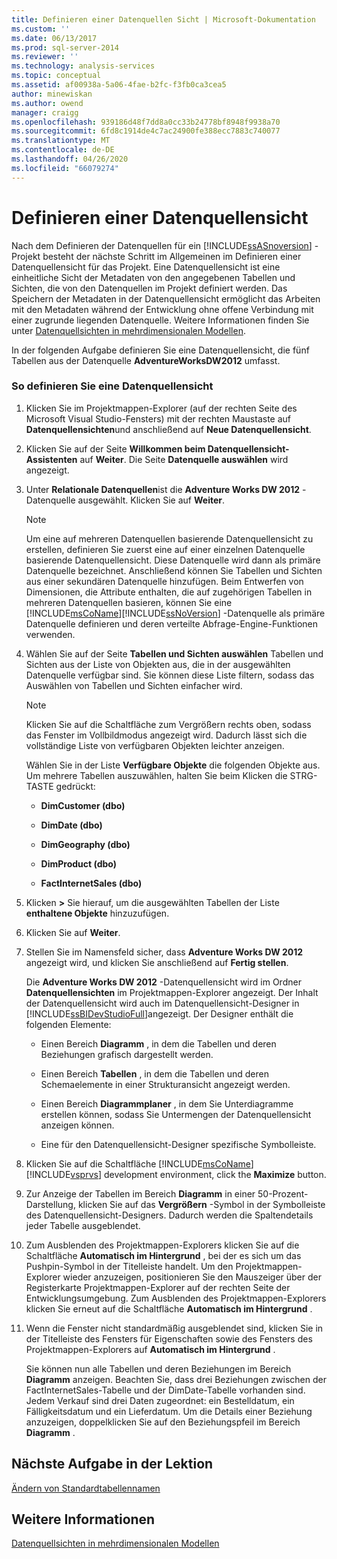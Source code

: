 ```yaml
---
title: Definieren einer Datenquellen Sicht | Microsoft-Dokumentation
ms.custom: ''
ms.date: 06/13/2017
ms.prod: sql-server-2014
ms.reviewer: ''
ms.technology: analysis-services
ms.topic: conceptual
ms.assetid: af00938a-5a06-4fae-b2fc-f3fb0ca3cea5
author: minewiskan
ms.author: owend
manager: craigg
ms.openlocfilehash: 939186d48f7dd8a0cc33b24778bf8948f9938a70
ms.sourcegitcommit: 6fd8c1914de4c7ac24900fe388ecc7883c740077
ms.translationtype: MT
ms.contentlocale: de-DE
ms.lasthandoff: 04/26/2020
ms.locfileid: "66079274"
---
```

# <a name="defining-a-data-source-view"></a>Definieren einer Datenquellensicht
  Nach dem Definieren der Datenquellen für ein [!INCLUDE[ssASnoversion](../includes/ssasnoversion-md.md)] -Projekt besteht der nächste Schritt im Allgemeinen im Definieren einer Datenquellensicht für das Projekt. Eine Datenquellensicht ist eine einheitliche Sicht der Metadaten von den angegebenen Tabellen und Sichten, die von den Datenquellen im Projekt definiert werden. Das Speichern der Metadaten in der Datenquellensicht ermöglicht das Arbeiten mit den Metadaten während der Entwicklung ohne offene Verbindung mit einer zugrunde liegenden Datenquelle. Weitere Informationen finden Sie unter [Datenquellsichten in mehrdimensionalen Modellen](multidimensional-models/data-source-views-in-multidimensional-models.md).  
  
 In der folgenden Aufgabe definieren Sie eine Datenquellensicht, die fünf Tabellen aus der Datenquelle **AdventureWorksDW2012** umfasst.  
  
### <a name="to-define-a-new-data-source-view"></a>So definieren Sie eine Datenquellensicht  
  
1.  Klicken Sie im Projektmappen-Explorer (auf der rechten Seite des Microsoft Visual Studio-Fensters) mit der rechten Maustaste auf **Datenquellensichten**und anschließend auf **Neue Datenquellensicht**.  
  
2.  Klicken Sie auf der Seite **Willkommen beim Datenquellensicht-Assistenten** auf **Weiter**. Die Seite **Datenquelle auswählen** wird angezeigt.  
  
3.  Unter **Relationale Datenquellen**ist die **Adventure Works DW 2012** -Datenquelle ausgewählt. Klicken Sie auf **Weiter**.  
  
    > [!NOTE]  
    >  Um eine auf mehreren Datenquellen basierende Datenquellensicht zu erstellen, definieren Sie zuerst eine auf einer einzelnen Datenquelle basierende Datenquellensicht. Diese Datenquelle wird dann als primäre Datenquelle bezeichnet. Anschließend können Sie Tabellen und Sichten aus einer sekundären Datenquelle hinzufügen. Beim Entwerfen von Dimensionen, die Attribute enthalten, die auf zugehörigen Tabellen in mehreren Datenquellen basieren, können Sie eine [!INCLUDE[msCoName](../includes/msconame-md.md)][!INCLUDE[ssNoVersion](../includes/ssnoversion-md.md)] -Datenquelle als primäre Datenquelle definieren und deren verteilte Abfrage-Engine-Funktionen verwenden.  
  
4.  Wählen Sie auf der Seite **Tabellen und Sichten auswählen** Tabellen und Sichten aus der Liste von Objekten aus, die in der ausgewählten Datenquelle verfügbar sind. Sie können diese Liste filtern, sodass das Auswählen von Tabellen und Sichten einfacher wird.  
  
    > [!NOTE]  
    >  Klicken Sie auf die Schaltfläche zum Vergrößern rechts oben, sodass das Fenster im Vollbildmodus angezeigt wird. Dadurch lässt sich die vollständige Liste von verfügbaren Objekten leichter anzeigen.  
  
     Wählen Sie in der Liste **Verfügbare Objekte** die folgenden Objekte aus. Um mehrere Tabellen auszuwählen, halten Sie beim Klicken die STRG-TASTE gedrückt:  
  
    -   **DimCustomer (dbo)**  
  
    -   **DimDate (dbo)**  
  
    -   **DimGeography (dbo)**  
  
    -   **DimProduct (dbo)**  
  
    -   **FactInternetSales (dbo)**  
  
5.  Klicken **>** Sie hierauf, um die ausgewählten Tabellen der Liste **enthaltene Objekte** hinzuzufügen.  
  
6.  Klicken Sie auf **Weiter**.  
  
7.  Stellen Sie im Namensfeld sicher, dass **Adventure Works DW 2012** angezeigt wird, und klicken Sie anschließend auf **Fertig stellen**.  
  
     Die **Adventure Works DW 2012** -Datenquellensicht wird im Ordner **Datenquellensichten** im Projektmappen-Explorer angezeigt. Der Inhalt der Datenquellensicht wird auch im Datenquellensicht-Designer in [!INCLUDE[ssBIDevStudioFull](../includes/ssbidevstudiofull-md.md)]angezeigt. Der Designer enthält die folgenden Elemente:  
  
    -   Einen Bereich **Diagramm** , in dem die Tabellen und deren Beziehungen grafisch dargestellt werden.  
  
    -   Einen Bereich **Tabellen** , in dem die Tabellen und deren Schemaelemente in einer Strukturansicht angezeigt werden.  
  
    -   Einen Bereich **Diagrammplaner** , in dem Sie Unterdiagramme erstellen können, sodass Sie Untermengen der Datenquellensicht anzeigen können.  
  
    -   Eine für den Datenquellensicht-Designer spezifische Symbolleiste.  
  
8.  Klicken Sie auf die Schaltfläche [!INCLUDE[msCoName](../includes/msconame-md.md)] [!INCLUDE[vsprvs](../includes/vsprvs-md.md)] development environment, click the **Maximize** button.  
  
9. Zur Anzeige der Tabellen im Bereich **Diagramm** in einer 50-Prozent-Darstellung, klicken Sie auf das **Vergrößern** -Symbol in der Symbolleiste des Datenquellensicht-Designers. Dadurch werden die Spaltendetails jeder Tabelle ausgeblendet.  
  
10. Zum Ausblenden des Projektmappen-Explorers klicken Sie auf die Schaltfläche **Automatisch im Hintergrund** , bei der es sich um das Pushpin-Symbol in der Titelleiste handelt. Um den Projektmappen-Explorer wieder anzuzeigen, positionieren Sie den Mauszeiger über der Registerkarte Projektmappen-Explorer auf der rechten Seite der Entwicklungsumgebung. Zum Ausblenden des Projektmappen-Explorers klicken Sie erneut auf die Schaltfläche **Automatisch im Hintergrund** .  
  
11. Wenn die Fenster nicht standardmäßig ausgeblendet sind, klicken Sie in der Titelleiste des Fensters für Eigenschaften sowie des Fensters des Projektmappen-Explorers auf **Automatisch im Hintergrund** .  
  
     Sie können nun alle Tabellen und deren Beziehungen im Bereich **Diagramm** anzeigen. Beachten Sie, dass drei Beziehungen zwischen der FactInternetSales-Tabelle und der DimDate-Tabelle vorhanden sind. Jedem Verkauf sind drei Daten zugeordnet: ein Bestelldatum, ein Fälligkeitsdatum und ein Lieferdatum. Um die Details einer Beziehung anzuzeigen, doppelklicken Sie auf den Beziehungspfeil im Bereich **Diagramm** .  
  
## <a name="next-task-in-lesson"></a>Nächste Aufgabe in der Lektion  
 [Ändern von Standardtabellennamen](lesson-1-4-modifying-default-table-names.md)  
  
## <a name="see-also"></a>Weitere Informationen  
 [Datenquellsichten in mehrdimensionalen Modellen](multidimensional-models/data-source-views-in-multidimensional-models.md)  
  
  

